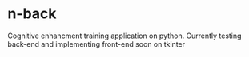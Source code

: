 # n-back
Cognitive enhancment training application on python. Currently testing back-end and implementing front-end soon on tkinter
